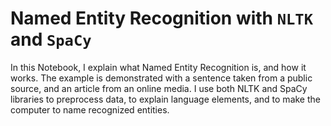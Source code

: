 # Named Entity Recognition with `NLTK` and `SpaCy`

In this Notebook, I explain what Named Entity Recognition is, and how it works. The example is demonstrated with a sentence taken from a public source, and an article from an online media. I use both NLTK and SpaCy libraries to preprocess data, to explain language elements, and to make the computer to name recognized entities. 
